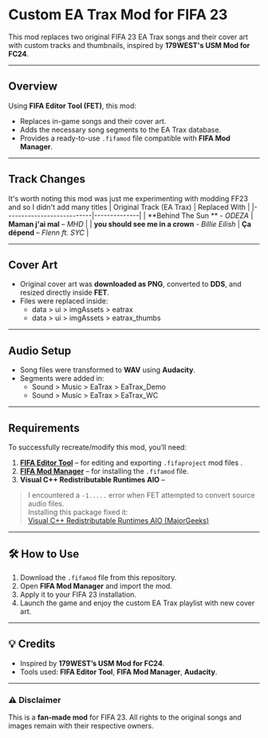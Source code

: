# Custom EA Trax Mod for FIFA 23

This mod replaces two original FIFA 23 EA Trax songs and their cover art with custom tracks and thumbnails, inspired by **179WEST's USM Mod for FC24**.

---

## Overview
Using **FIFA Editor Tool (FET)**, this mod:
- Replaces in-game songs and their cover art.
- Adds the necessary song segments to the EA Trax database.
- Provides a ready-to-use `.fifamod` file compatible with **FIFA Mod Manager**.

---

## Track Changes
It's worth noting this mod was just me experimenting with modding FF23 and so I didn't add many titles
| Original Track (EA Trax) | Replaced With |
|---------------------------|--------------|
| **Behind The Sun ** -  *ODEZA* | **Maman j'ai mal** – *MHD* |
| **you should see me in a crown** - *Billie Eilish* | **Ça dépend** – *Flenn ft. SYC* |

---

## Cover Art
- Original cover art was **downloaded as PNG**, converted to **DDS**, and resized directly inside **FET**.
- Files were replaced inside:
  - data > ui > imgAssets > eatrax
  - data > ui > imgAssets > eatrax_thumbs
---

## Audio Setup
- Song files were transformed to **WAV** using **Audacity**.  
- Segments were added in:
  - Sound > Music > EaTrax > EaTrax_Demo
  - Sound > Music > EaTrax > EaTrax_WC
---

## Requirements
To successfully recreate/modify this mod, you’ll need:
1. **[FIFA Editor Tool](https://www.fifaeditortool.com/)** – for editing and exporting `.fifaproject` mod files .  
2. **[FIFA Mod Manager](https://www.fifaeditortool.com/fifa-mod-manager/)** – for installing the `.fifamod` file.  
3. **Visual C++ Redistributable Runtimes AIO** –  
 > I encountered a `-1.....` error when FET attempted to convert source audio files.  
 > Installing this package fixed it:  
 > [Visual C++ Redistributable Runtimes AIO (MajorGeeks)](https://www.majorgeeks.com/mg/get/visual_c_redistributable_runtimes_aio_repack,1.html)

---


## 🛠️ How to Use
1. Download the `.fifamod` file from this repository.  
2. Open **FIFA Mod Manager** and import the mod.  
3. Apply it to your FIFA 23 installation.  
4. Launch the game and enjoy the custom EA Trax playlist with new cover art.

---

## 💡 Credits
- Inspired by **179WEST’s USM Mod for FC24**.  
- Tools used: **FIFA Editor Tool**, **FIFA Mod Manager**, **Audacity**.
---

### ⚠️ Disclaimer
This is a **fan-made mod** for FIFA 23.
All rights to the original songs and images remain with their respective owners.
